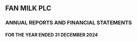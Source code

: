 ## FAN MILK PLC

### ANNUAL REPORTS AND FINANCIAL STATEMENTS  
#### FOR THE YEAR ENDED 31 DECEMBER 2024  
